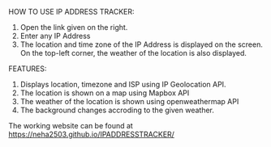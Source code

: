 HOW TO USE IP ADDRESS TRACKER:
1. Open the link given on the right.
2. Enter any IP Address
3. The location and time zone of the IP Address is displayed on the screen. On the top-left corner, the weather of the location is also displayed.

FEATURES:
1. Displays location, timezone and ISP using IP Geolocation API.
2. The location is shown on a map using Mapbox API
3. The weather of the location is shown using openweathermap API
4. The background changes accroding to the given weather.

The working website can be found at https://neha2503.github.io/IPADDRESSTRACKER/
